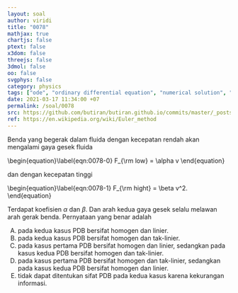 ```yaml
---
layout: soal
author: viridi
title: "0078"
mathjax: true
chartjs: false
ptext: false
x3dom: false
threejs: false
3dmol: false
oo: false
svgphys: false
category: physics
tags: ["ode", "ordinary differential equation", "numerical solution", "euler method", "drag force", "fi3201", "2020-1"]
date: 2021-03-17 11:34:00 +07
permalink: /soal/0078
src: https://github.com/butiran/butiran.github.io/commits/master/_posts/soal/04/2021-03-17-euler-method-3.md
ref: https://en.wikipedia.org/wiki/Euler_method
---
```

Benda yang begerak dalam fluida dengan kecepatan rendah akan mengalami gaya gesek fluida

\begin{equation}\label{eqn:0078-0}
F_{\rm low} = \alpha v
\end{equation}

dan dengan kecepatan tinggi

\begin{equation}\label{eqn:0078-1}
F_{\rm hight} = \beta v^2.
\end{equation}

Terdapat koefisien $\alpha$ dan $\beta$. Dan arah kedua gaya gesek selalu melawan arah gerak benda. Pernyataan yang benar adalah

<ol type="A">
<li>pada kedua kasus PDB bersifat homogen dan linier.
<li>pada kedua kasus PDB bersifat homogen dan tak-linier.
<li>pada kasus pertama PDB bersifat homogen dan linier, sedangkan pada kasus kedua PDB bersifat homogen dan tak-linier.
<li>pada kasus pertama PDB bersifat homogen dan tak-linier, sedangkan pada kasus kedua PDB bersifat homogen dan linier.
<li>tidak dapat ditentukan sifat PDB pada kedua kasus karena kekurangan informasi.